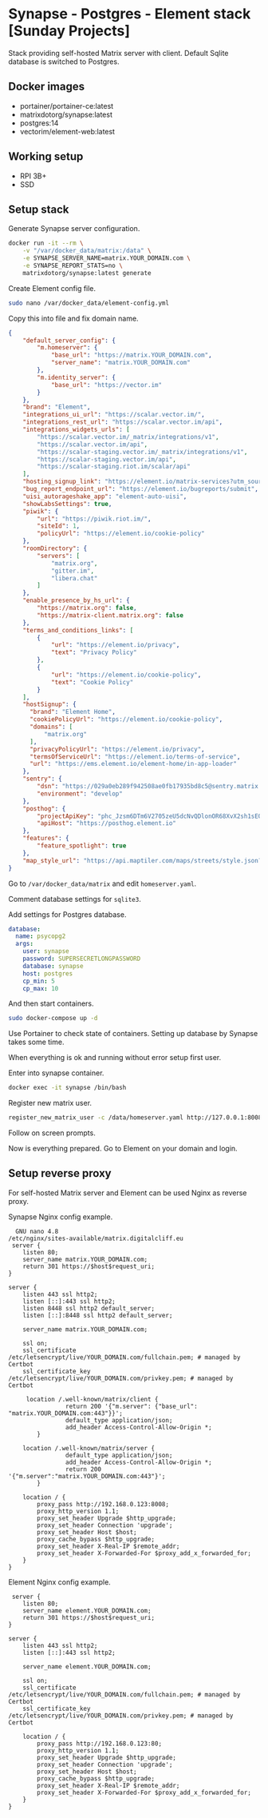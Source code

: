 # Synapse - Postgres - Element stack [Sunday Projects]

Stack providing self-hosted Matrix server with client. Default Sqlite database is switched to Postgres.

## Docker images
 * portainer/portainer-ce:latest
 * matrixdotorg/synapse:latest
 * postgres:14
 * vectorim/element-web:latest

## Working setup
 * RPI 3B+
 * SSD

## Setup stack
Generate Synapse server configuration.
```bash
docker run -it --rm \
    -v "/var/docker_data/matrix:/data" \
    -e SYNAPSE_SERVER_NAME=matrix.YOUR_DOMAIN.com \
    -e SYNAPSE_REPORT_STATS=no \
    matrixdotorg/synapse:latest generate
```

Create Element config file.

```bash
sudo nano /var/docker_data/element-config.yml
```

Copy this into file and fix domain name.
```json
{
    "default_server_config": {
        "m.homeserver": {
            "base_url": "https://matrix.YOUR_DOMAIN.com",
            "server_name": "matrix.YOUR_DOMAIN.com"
        },
        "m.identity_server": {
            "base_url": "https://vector.im"
        }
    },
    "brand": "Element",
    "integrations_ui_url": "https://scalar.vector.im/",
    "integrations_rest_url": "https://scalar.vector.im/api",
    "integrations_widgets_urls": [
        "https://scalar.vector.im/_matrix/integrations/v1",
        "https://scalar.vector.im/api",
        "https://scalar-staging.vector.im/_matrix/integrations/v1",
        "https://scalar-staging.vector.im/api",
        "https://scalar-staging.riot.im/scalar/api"
    ],
    "hosting_signup_link": "https://element.io/matrix-services?utm_source=element-web&utm_medium=web",
    "bug_report_endpoint_url": "https://element.io/bugreports/submit",
    "uisi_autorageshake_app": "element-auto-uisi",
    "showLabsSettings": true,
    "piwik": {
        "url": "https://piwik.riot.im/",
        "siteId": 1,
        "policyUrl": "https://element.io/cookie-policy"
    },
    "roomDirectory": {
        "servers": [
            "matrix.org",
            "gitter.im",
            "libera.chat"
        ]
    },
    "enable_presence_by_hs_url": {
        "https://matrix.org": false,
        "https://matrix-client.matrix.org": false
    },
    "terms_and_conditions_links": [
        {
            "url": "https://element.io/privacy",
            "text": "Privacy Policy"
        },
        {
            "url": "https://element.io/cookie-policy",
            "text": "Cookie Policy"
        }
    ],
    "hostSignup": {
      "brand": "Element Home",
      "cookiePolicyUrl": "https://element.io/cookie-policy",
      "domains": [
          "matrix.org"
      ],
      "privacyPolicyUrl": "https://element.io/privacy",
      "termsOfServiceUrl": "https://element.io/terms-of-service",
      "url": "https://ems.element.io/element-home/in-app-loader"
    },
    "sentry": {
        "dsn": "https://029a0eb289f942508ae0fb17935bd8c5@sentry.matrix.org/6",
        "environment": "develop"
    },
    "posthog": {
        "projectApiKey": "phc_Jzsm6DTm6V2705zeU5dcNvQDlonOR68XvX2sh1sEOHO",
        "apiHost": "https://posthog.element.io"
    },
    "features": {
        "feature_spotlight": true
    },
    "map_style_url": "https://api.maptiler.com/maps/streets/style.json?key=fU3vlMsMn4Jb6dnEIFsx"
}
```

Go to `/var/docker_data/matrix` and edit `homeserver.yaml`.

Comment database settings for `sqlite3`.

Add settings for Postgres database.

```yaml
database:
  name: psycopg2
  args:
    user: synapse
    password: SUPERSECRETLONGPASSWORD
    database: synapse
    host: postgres
    cp_min: 5
    cp_max: 10
```

And then start containers.

```bash
sudo docker-compose up -d
```

Use Portainer to check state of containers. Setting up database by Synapse takes some time.

When everything is ok and running without error setup first user.

Enter into synapse container.

```bash
docker exec -it synapse /bin/bash
```

Register new matrix user.

```bash
register_new_matrix_user -c /data/homeserver.yaml http://127.0.0.1:8008
```

Follow on screen prompts.

Now is everything prepared. Go to Element on your domain and login.

## Setup reverse proxy

For self-hosted Matrix server and Element can be used Nginx as reverse proxy.

Synapse Nginx config example.
```
  GNU nano 4.8                                                                                      /etc/nginx/sites-available/matrix.digitalcliff.eu                                                                                                 
 server {
    listen 80;
    server_name matrix.YOUR_DOMAIN.com;
    return 301 https://$host$request_uri;
}

server {
    listen 443 ssl http2;
    listen [::]:443 ssl http2;
    listen 8448 ssl http2 default_server;
    listen [::]:8448 ssl http2 default_server;

    server_name matrix.YOUR_DOMAIN.com;

    ssl on;
    ssl_certificate /etc/letsencrypt/live/YOUR_DOMAIN.com/fullchain.pem; # managed by Certbot
    ssl_certificate_key /etc/letsencrypt/live/YOUR_DOMAIN.com/privkey.pem; # managed by Certbot

     location /.well-known/matrix/client {
                return 200 '{"m.server": {"base_url": "matrix.YOUR_DOMAIN.com:443"}}';
                default_type application/json;
                add_header Access-Control-Allow-Origin *;
        }

    location /.well-known/matrix/server {
                default_type application/json;
                add_header Access-Control-Allow-Origin *;
                return 200 '{"m.server":"matrix.YOUR_DOMAIN.com:443"}';
        }

    location / {
        proxy_pass http://192.168.0.123:8008;
        proxy_http_version 1.1;
        proxy_set_header Upgrade $http_upgrade;
        proxy_set_header Connection 'upgrade';
        proxy_set_header Host $host;
        proxy_cache_bypass $http_upgrade;
        proxy_set_header X-Real-IP $remote_addr;
        proxy_set_header X-Forwarded-For $proxy_add_x_forwarded_for;
    }
}
```

Element Nginx config example.

```
 server {
    listen 80;
    server_name element.YOUR_DOMAIN.com;
    return 301 https://$host$request_uri;
}

server {
    listen 443 ssl http2;
    listen [::]:443 ssl http2;

    server_name element.YOUR_DOMAIN.com;

    ssl on;
    ssl_certificate /etc/letsencrypt/live/YOUR_DOMAIN.com/fullchain.pem; # managed by Certbot
    ssl_certificate_key /etc/letsencrypt/live/YOUR_DOMAIN.com/privkey.pem; # managed by Certbot

    location / {
        proxy_pass http://192.168.0.123:80;
        proxy_http_version 1.1;
        proxy_set_header Upgrade $http_upgrade;
        proxy_set_header Connection 'upgrade';
        proxy_set_header Host $host;
        proxy_cache_bypass $http_upgrade;
        proxy_set_header X-Real-IP $remote_addr;
        proxy_set_header X-Forwarded-For $proxy_add_x_forwarded_for;
    }
}
```